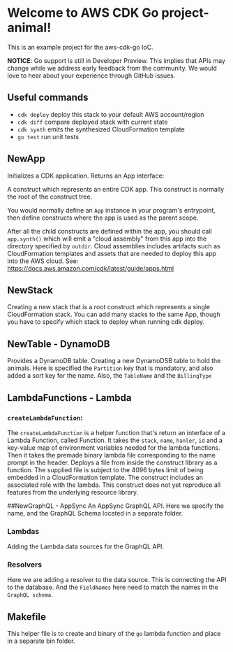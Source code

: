 # Welcome to AWS CDK Go project-animal!

This is an example project for the aws-cdk-go IoC.

**NOTICE**: Go support is still in Developer Preview. This implies that APIs may
change while we address early feedback from the community. We would love to hear
about your experience through GitHub issues.

## Useful commands

 * `cdk deploy`      deploy this stack to your default AWS account/region
 * `cdk diff`        compare deployed stack with current state
 * `cdk synth`       emits the synthesized CloudFormation template
 * `go test`         run unit tests


## NewApp
Initializes a CDK application. Returns an App interface:

A construct which represents an entire CDK app. This construct is normally the root of the construct tree.

You would normally define an `App` instance in your program's entrypoint, then define constructs where the app is used 
as the parent scope.

After all the child constructs are defined within the app, you should call `app.synth()` which will emit a 
"cloud assembly" from this app into the directory specified by `outdir`. Cloud assemblies includes artifacts such as
CloudFormation templates and assets that are needed to deploy this app into the AWS cloud. 
See: https://docs.aws.amazon.com/cdk/latest/guide/apps.html

## NewStack
Creating a new stack that is a root construct which represents a single CloudFormation stack.
You can add many stacks to the same App, though you have to specify which stack to deploy when running 
cdk deploy.

## NewTable - DynamoDB
Provides a DynamoDB table.
Creating a new DynamoDSB table to hold the animals.
Here is specified the `Partition` key that is mandatory, and also added a sort key for the name.
Also, the `TableName` and the `BillingType`

## LambdaFunctions - Lambda
### `createLambdaFunction`:
The `createLambdaFunction` is a helper function that's return an interface of a Lambda Function, called Function.
It takes the `stack`, `name`, `hanler`, `id` and a key-value map of environment variables needed for the lambda
functions. Then it takes the premade binary lambda file corresponding to the name prompt in the header.
Deploys a file from inside the construct library as a function.
The supplied file is subject to the 4096 bytes limit of being embedded in a CloudFormation template.
The construct includes an associated role with the lambda.
This construct does not yet reproduce all features from the underlying resource library.

##NewGraphQL - AppSync
An AppSync GraphQL API.
Here we specify the name, and the GraphQL Schema located in a separate folder.
### Lambdas
Adding the Lambda data sources for the GraphQL API.
### Resolvers
Here we are adding a resolver to the data source. This is connecting the API to the database.
And the `FieldNames` here need to match the names in the `GraphQL schema`.

## Makefile
This helper file is to create and binary of the `go` lambda function and place in a separate bin folder. 